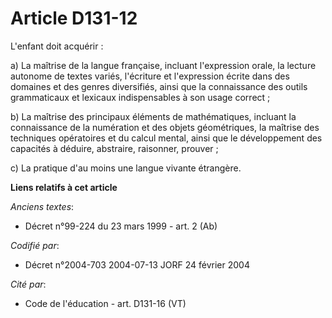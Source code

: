 # Article D131-12

L'enfant doit acquérir :

a) La maîtrise de la langue française, incluant l'expression orale, la lecture autonome de textes variés, l'écriture et
l'expression écrite dans des domaines et des genres diversifiés, ainsi que la connaissance des outils grammaticaux et
lexicaux indispensables à son usage correct ;

b) La maîtrise des principaux éléments de mathématiques, incluant la connaissance de la numération et des objets
géométriques, la maîtrise des techniques opératoires et du calcul mental, ainsi que le développement des capacités à déduire,
abstraire, raisonner, prouver ;

c) La pratique d'au moins une langue vivante étrangère.

**Liens relatifs à cet article**

_Anciens textes_:

  - Décret n°99-224 du 23 mars 1999 - art. 2 (Ab)

_Codifié par_:

  - Décret n°2004-703 2004-07-13 JORF 24 février 2004

_Cité par_:

  - Code de l'éducation - art. D131-16 (VT)
